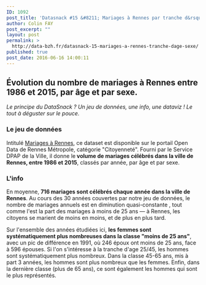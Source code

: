 ```yaml
---
ID: 1092
post_title: 'Datasnack #15 &#8211; Mariages à Rennes par tranche d&rsquo;âge et par sexe'
author: Colin FAY
post_excerpt: ""
layout: post
permalink: >
  http://data-bzh.fr/datasnack-15-mariages-a-rennes-tranche-dage-sexe/
published: true
post_date: 2016-06-16 14:00:11
---
```

<h2>Évolution du nombre de mariages à Rennes entre 1986 et 2015, par âge et par sexe.  <!--more--></h2>
<em>Le principe du DataSnack ? Un jeu de données, une info, une dataviz ! Le tout à déguster sur le pouce.
</em>
<h3>Le jeu de données</h3>
<p class="value description">Intitulé <a href="http://www.data.rennes-metropole.fr/les-donnees/catalogue/?tx_icsopendatastore_pi1%5Bkeywords%5D=&amp;tx_icsopendatastore_pi1%5Bcategories%5D%5B0%5D=14&amp;tx_icsopendatastore_pi1%5Buid%5D=295" target="_blank">Mariages à Rennes</a>, ce dataset est disponible sur le portail Open Data de Rennes Métropole, catégorie "Citoyenneté". Fourni par le Service DPAP de la Ville, il donne le<strong> volume de mariages célébrés dans la ville de Rennes, entre 1986 et 2015</strong>, classés par année, par âge et par sexe.</p>

<h3>L'info</h3>
En moyenne, <strong>716 mariages sont célébrés chaque année dans la ville de Rennes</strong>. Au cours des 30 années couvertes par notre jeu de données, le nombre de mariages annuels est en diminution quasi-constante , tout comme l'est la part des mariages à moins de 25 ans — à Rennes, les citoyens se marient de moins en moins, et de plus en plus tard.

Sur l'ensemble des années étudiées ici, <strong>les femmes sont systématiquement plus nombreuses dans la classe "moins de 25 ans"</strong>, avec un pic de différence en 1991, où 246 époux ont moins de 25 ans, face à 596 épouses. Si l'on s'intéresse à la tranche d'age 25/45, les hommes sont systématiquement plus nombreux. Dans la classe 45-65 ans, mis à part 3 années, les hommes sont plus nombreux que les femmes. Enfin, dans la dernière classe (plus de 65 ans), ce sont également les hommes qui sont le plus représentés.